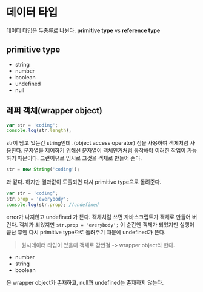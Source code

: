 # 데이터 타입	

데이터 타입은 두종류로 나뉜다.
**primitive type** vs **reference type**

## primitive type

* string
* number
* boolean
* undefined
* null



## 레퍼 객체(wrapper object)

```js
var str = 'coding';
console.log(str.length);
```

str이 담고 있는건 string인데 .(object access operator)  점을 사용하여 객체처럼 사용한다. 문자열을 제어하기 위해선 문자열이 객체인거처럼 동작해야 이러한 작업이 가능하기 때문이다. 그런이유로 임시로 그것을 객체로 만들어 준다. 

```js
str = new String('coding');
```

과 같다. 하지만 결과값이 도출되면 다시 primitive type으로 돌려준다.

```js
var str = 'coding';
str.prop = 'everybody';
console.log(str.prop); //undefined
```

error가 나지않고 undefined 가 뜬다. 객체처럼 쓰면 자바스크립트가 객체로 만들어 버린다.  객체가 되었지만 `str.prop = 'everybody';` 이 순간엔 객체가 되었지만 실행이 끝난 후엔 다시 primitive type으로 돌려주기 때문에 undefined가 뜬다.

> 원시데이터 타입이 있을때 객체로 감싼걸 -> wrapper object라 한다.

* number
* string
* boolean

은 wrapper object가 존재하고, null과 undefined는 존재하지 않는다.